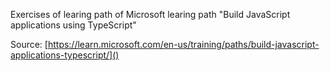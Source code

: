 Exercises of learing path of Microsoft learing path "Build JavaScript applications using TypeScript"

Source: [https://learn.microsoft.com/en-us/training/paths/build-javascript-applications-typescript/]()
